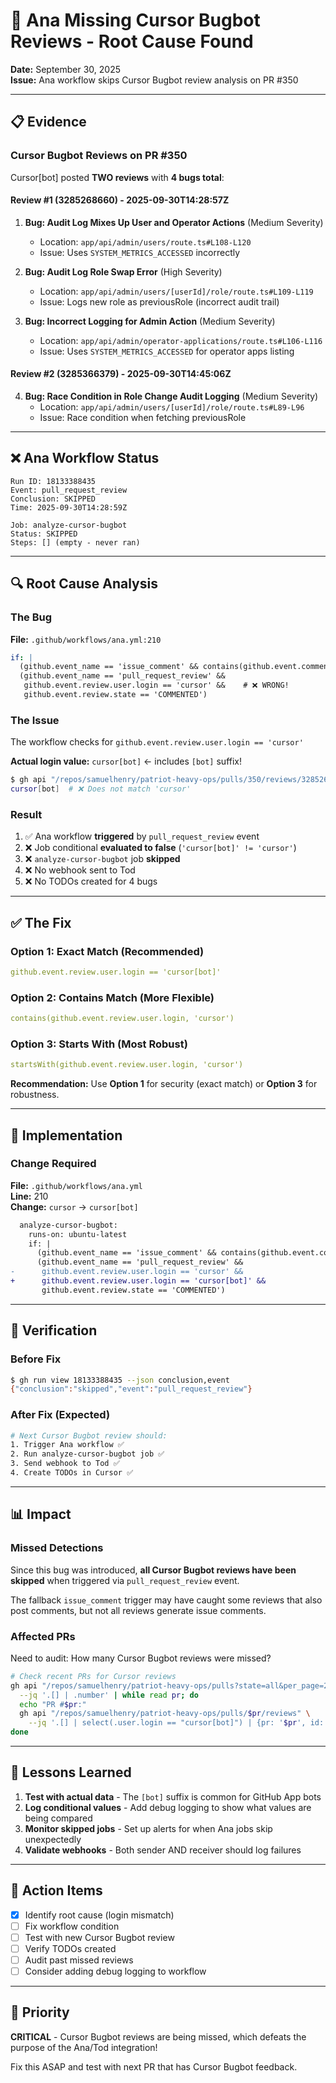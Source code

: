 # 🐛 Ana Missing Cursor Bugbot Reviews - Root Cause Found

**Date:** September 30, 2025  
**Issue:** Ana workflow skips Cursor Bugbot review analysis on PR #350

---

## 📋 Evidence

### Cursor Bugbot Reviews on PR #350

Cursor[bot] posted **TWO reviews** with **4 bugs total**:

#### Review #1 (3285268660) - 2025-09-30T14:28:57Z
1. **Bug: Audit Log Mixes Up User and Operator Actions** (Medium Severity)
   - Location: `app/api/admin/users/route.ts#L108-L120`
   - Issue: Uses `SYSTEM_METRICS_ACCESSED` incorrectly

2. **Bug: Audit Log Role Swap Error** (High Severity)
   - Location: `app/api/admin/users/[userId]/role/route.ts#L109-L119`
   - Issue: Logs new role as previousRole (incorrect audit trail)

3. **Bug: Incorrect Logging for Admin Action** (Medium Severity)
   - Location: `app/api/admin/operator-applications/route.ts#L106-L116`
   - Issue: Uses `SYSTEM_METRICS_ACCESSED` for operator apps listing

#### Review #2 (3285366379) - 2025-09-30T14:45:06Z
4. **Bug: Race Condition in Role Change Audit Logging** (Medium Severity)
   - Location: `app/api/admin/users/[userId]/role/route.ts#L89-L96`
   - Issue: Race condition when fetching previousRole

---

## ❌ Ana Workflow Status

```
Run ID: 18133388435
Event: pull_request_review
Conclusion: SKIPPED
Time: 2025-09-30T14:28:59Z

Job: analyze-cursor-bugbot
Status: SKIPPED
Steps: [] (empty - never ran)
```

---

## 🔍 Root Cause Analysis

### The Bug

**File:** `.github/workflows/ana.yml:210`

```yaml
if: |
  (github.event_name == 'issue_comment' && contains(github.event.comment.body, 'Cursor Bugbot')) ||
  (github.event_name == 'pull_request_review' && 
   github.event.review.user.login == 'cursor' &&    # ❌ WRONG!
   github.event.review.state == 'COMMENTED')
```

### The Issue

The workflow checks for `github.event.review.user.login == 'cursor'`

**Actual login value:** `cursor[bot]` ← includes `[bot]` suffix!

```bash
$ gh api "/repos/samuelhenry/patriot-heavy-ops/pulls/350/reviews/3285268660" --jq '.user.login'
cursor[bot]  # ❌ Does not match 'cursor'
```

### Result

1. ✅ Ana workflow **triggered** by `pull_request_review` event
2. ❌ Job conditional **evaluated to false** (`'cursor[bot]' != 'cursor'`)
3. ❌ `analyze-cursor-bugbot` job **skipped**
4. ❌ No webhook sent to Tod
5. ❌ No TODOs created for 4 bugs

---

## ✅ The Fix

### Option 1: Exact Match (Recommended)
```yaml
github.event.review.user.login == 'cursor[bot]'
```

### Option 2: Contains Match (More Flexible)
```yaml
contains(github.event.review.user.login, 'cursor')
```

### Option 3: Starts With (Most Robust)
```yaml
startsWith(github.event.review.user.login, 'cursor')
```

**Recommendation:** Use **Option 1** for security (exact match) or **Option 3** for robustness.

---

## 🔧 Implementation

### Change Required

**File:** `.github/workflows/ana.yml`  
**Line:** 210  
**Change:** `cursor` → `cursor[bot]`

```diff
  analyze-cursor-bugbot:
    runs-on: ubuntu-latest
    if: |
      (github.event_name == 'issue_comment' && contains(github.event.comment.body, 'Cursor Bugbot')) ||
      (github.event_name == 'pull_request_review' && 
-      github.event.review.user.login == 'cursor' &&
+      github.event.review.user.login == 'cursor[bot]' &&
       github.event.review.state == 'COMMENTED')
```

---

## 🧪 Verification

### Before Fix
```bash
$ gh run view 18133388435 --json conclusion,event
{"conclusion":"skipped","event":"pull_request_review"}
```

### After Fix (Expected)
```bash
# Next Cursor Bugbot review should:
1. Trigger Ana workflow ✅
2. Run analyze-cursor-bugbot job ✅
3. Send webhook to Tod ✅
4. Create TODOs in Cursor ✅
```

---

## 📊 Impact

### Missed Detections

Since this bug was introduced, **all Cursor Bugbot reviews have been skipped** when triggered via `pull_request_review` event.

The fallback `issue_comment` trigger may have caught some reviews that also post comments, but not all reviews generate issue comments.

### Affected PRs

Need to audit: How many Cursor Bugbot reviews were missed?

```bash
# Check recent PRs for Cursor reviews
gh api "/repos/samuelhenry/patriot-heavy-ops/pulls?state=all&per_page=20" \
  --jq '.[] | .number' | while read pr; do
  echo "PR #$pr:"
  gh api "/repos/samuelhenry/patriot-heavy-ops/pulls/$pr/reviews" \
    --jq '.[] | select(.user.login == "cursor[bot]") | {pr: '$pr', id: .id, submitted_at: .submitted_at}'
done
```

---

## 📝 Lessons Learned

1. **Test with actual data** - The `[bot]` suffix is common for GitHub App bots
2. **Log conditional values** - Add debug logging to show what values are being compared
3. **Monitor skipped jobs** - Set up alerts for when Ana jobs skip unexpectedly
4. **Validate webhooks** - Both sender AND receiver should log failures

---

## 🎯 Action Items

- [x] Identify root cause (login mismatch)
- [ ] Fix workflow condition
- [ ] Test with new Cursor Bugbot review
- [ ] Verify TODOs created
- [ ] Audit past missed reviews
- [ ] Consider adding debug logging to workflow

---

## 🚀 Priority

**CRITICAL** - Cursor Bugbot reviews are being missed, which defeats the purpose of the Ana/Tod integration!

Fix this ASAP and test with next PR that has Cursor Bugbot feedback.
